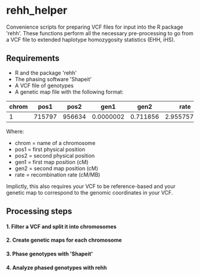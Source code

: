 # rehh_helper

Convenience scripts for preparing VCF files for input into the R package 'rehh'. These functions perform all the necessary pre-processing to go from a VCF file to extended haplotype homozygosity statistics (EHH, iHS). 

## Requirements

- R and the package 'rehh'
- The phasing software 'Shapeit'
- A VCF file of genotypes
- A genetic map file with the following format:

|chrom|pos1|pos2|gen1|gen2|rate|
|---|---|---|---|---|---|
|1|715797|956634|0.0000002|0.711856|2.955757629|

Where:

- chrom = name of a chromosome
- pos1 = first physical position
- pos2 = second physical position
- gen1 = first map position (cM)
- gen2 = second map position (cM)
- rate = recombination rate (cM/MB)

Implictly, this also requires your VCF to be reference-based and your genetic map to correspond to the genomic coordinates in your VCF.  

## Processing steps

#### 1. Filter a VCF and split it into chromosomes

#### 2. Create genetic maps for each chromosome 

#### 3. Phase genotypes with 'Shapeit'

#### 4. Analyze phased genotypes with rehh

